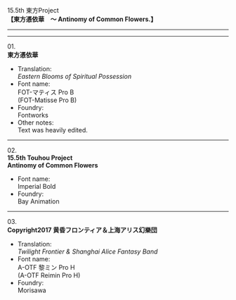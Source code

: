 15.5th 東方Project  
**【東方憑依華　～ Antinomy of Common Flowers.】**

---  
---

01\.  
**東方憑依華**
  - Translation:  
*Eastern Blooms of Spiritual Possession*
  - Font name:  
FOT-マティス Pro B  
(FOT-Matisse Pro B)
  - Foundry:  
Fontworks
  - Other notes:  
Text was heavily edited.

---

02\.  
**15.5th Touhou Project**  
**Antinomy of Common Flowers**
  - Font name:  
Imperial Bold
  - Foundry:  
Bay Animation

---

03\.  
**Copyright2017 黄昏フロンティア＆上海アリス幻樂団**
  - Translation:  
*Twilight Frontier & Shanghai Alice Fantasy Band*
  - Font name:  
A-OTF 黎ミン Pro H  
(A-OTF Reimin Pro H)
  - Foundry:  
Morisawa
